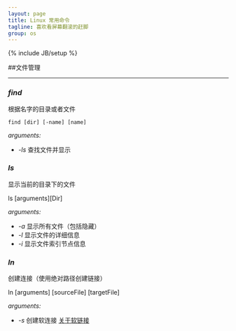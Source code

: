 ```yaml
---
layout: page
title: Linux 常用命令
tagline: 喜欢看屏幕翻滚的赶脚
group: os
---
```

{% include JB/setup %}

##文件管理

------------------

### _find_

根据名字的目录或者文件

`find [dir] [-name] [name]` 

*arguments:* 

-  *-ls* 查找文件并显示



### _ls_
显示当前的目录下的文件

ls [arguments][Dir]

*arguments:* 

- *-a* 显示所有文件（包括隐藏）
- *-l* 显示文件的详细信息
- *-i* 显示文件索引节点信息


### _ln_
创建连接（使用绝对路径创建链接）

ln [arguments] [sourceFile] [targetFile]

*arguments:* 

- *-s* 创建软连接 [关于软链接](http://www.cnblogs.com/itech/archive/2009/04/10/1433052.html)
